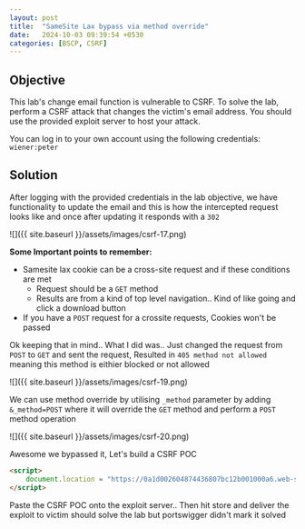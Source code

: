 ```yaml
---
layout: post
title:  "SameSite Lax bypass via method override"
date:   2024-10-03 09:39:54 +0530
categories: [BSCP, CSRF]
---
```


## Objective 

This lab's change email function is vulnerable to CSRF. To solve the lab, perform a CSRF attack that changes the victim's email address. You should use the provided exploit server to host your attack.

You can log in to your own account using the following credentials: `wiener:peter` 

## Solution

After logging with the provided credentials in the lab objective, we have functionality to update the email and this is how the intercepted request looks like and once after updating it responds with a `302`

![]({{ site.baseurl }}/assets/images/csrf-17.png)

**Some Important points to remember:**

- Samesite lax cookie can be a cross-site request and if these conditions are met 
   - Request should be a `GET` method 
   - Results are from a kind of top level navigation.. Kind of like going and click a download button 
- If you have a `POST` request for a crossite requests, Cookies won't be passed 

Ok keeping that in mind.. What I did was.. Just changed the request from `POST` to `GET` and sent the request, Resulted in `405 method not allowed` meaning this method is eithier blocked or not allowed 

![]({{ site.baseurl }}/assets/images/csrf-19.png)

We can use method override by utilising `_method` parameter by adding `&_method=POST` where it will override the `GET` method and perform a `POST` method operation 

![]({{ site.baseurl }}/assets/images/csrf-20.png)

Awesome we bypassed it, Let's build a CSRF POC

```html
<script>
    document.location = "https://0a1d002604874436807bc12b001000a6.web-security-academy.net/my-account/change-email?email=attackeryo%40gmail.com&_method=POST"
</script>
```

Paste the CSRF POC onto the exploit server.. Then hit store and deliver the exploit to victim should solve the lab but portswigger didn't mark it solved

